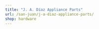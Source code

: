 ```yaml
---
title: "J. A. Díaz Appliance Parts"
url: /san-juan/j-a-diaz-appliance-parts/
shop: hardware
---
```

